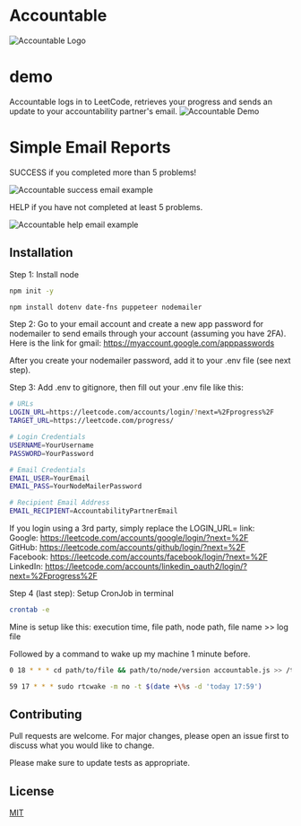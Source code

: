 # Accountable
![Accountable Logo](https://github.com/isaiah-garcia/LeetCode-Accountability-Progress-Reporter/blob/master/accountable_logo.png)

# demo
Accountable logs in to LeetCode, retrieves your progress and sends an update to your accountability partner's email.
![Accountable Demo]()

# Simple Email Reports 
SUCCESS if you completed more than 5 problems!

![Accountable success email example](https://github.com/isaiah-garcia/LeetCode-Accountability-Progress-Reporter/blob/master/success_email.png)

HELP if you have not completed at least 5 problems.

![Accountable help email example](https://github.com/isaiah-garcia/LeetCode-Accountability-Progress-Reporter/blob/master/help_email.png)


## Installation
Step 1:
Install node
```bash
npm init -y
```

```bash
npm install dotenv date-fns puppeteer nodemailer
```

Step 2: Go to your email account and create a new app password for nodemailer to send emails through your account (assuming you have 2FA). Here is the link for gmail: 
https://myaccount.google.com/apppasswords 

After you create your nodemailer password, add it to your .env file (see next step).

Step 3: Add .env to gitignore, then fill out your .env file like this:

```bash
# URLs                                    
LOGIN_URL=https://leetcode.com/accounts/login/?next=%2Fprogress%2F
TARGET_URL=https://leetcode.com/progress/

# Login Credentials
USERNAME=YourUsername
PASSWORD=YourPassword

# Email Credentials
EMAIL_USER=YourEmail
EMAIL_PASS=YourNodeMailerPassword

# Recipient Email Address
EMAIL_RECIPIENT=AccountabilityPartnerEmail
```
If you login using a 3rd party, simply replace the LOGIN_URL= link: \
Google: https://leetcode.com/accounts/google/login/?next=%2F \
GitHub: https://leetcode.com/accounts/github/login/?next=%2F \
Facebook: https://leetcode.com/accounts/facebook/login/?next=%2F \
LinkedIn: https://leetcode.com/accounts/linkedin_oauth2/login/?next=%2Fprogress%2F 

Step 4 (last step): Setup CronJob in terminal

```bash
crontab -e
```
Mine is setup like this: execution time, file path, node path, file name >> log file

Followed by a command to wake up my machine 1 minute before.

```bash
0 18 * * * cd path/to/file && path/to/node/version accountable.js >> /tmp/accountable.log 2>&1

59 17 * * * sudo rtcwake -m no -t $(date +\%s -d 'today 17:59')
```

## Contributing

Pull requests are welcome. For major changes, please open an issue first
to discuss what you would like to change.

Please make sure to update tests as appropriate.

## License

[MIT](https://choosealicense.com/licenses/mit/)
